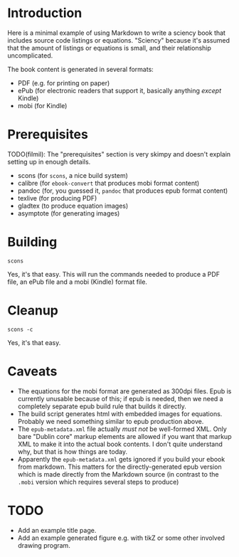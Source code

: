 # Introduction

Here is a minimal example of using Markdown to write a sciency book that
includes source code listings or equations.  "Sciency" because it's assumed
that the amount of listings or equations is small, and their relationship
uncomplicated.

The book content is generated in several formats:

* PDF (e.g. for printing on paper)
* ePub (for electronic readers that support it, basically anything *except*
  Kindle)
* mobi (for Kindle)

# Prerequisites

TODO(filmil): The "prerequisites" section is very skimpy and doesn't explain
setting up in enough details.

* scons (for `scons`, a nice build system)
* calibre (for `ebook-convert` that produces mobi format content)
* pandoc (for, you guessed it, `pandoc` that produces epub format content)
* texlive (for producing PDF)
* gladtex (to produce equation images)
* asymptote (for generating images)

# Building

```
scons
```

Yes, it's that easy.  This will run the commands needed to produce a PDF file,
an ePub file and a mobi (Kindle) format file.

# Cleanup

```
scons -c
```

Yes, it's that easy.

# Caveats

* The equations for the mobi format are generated as 300dpi files.  Epub is
  currently unusable because of this; if epub is needed, then we need a
  completely separate epub build rule that builds it directly. 
* The build script generates html with embedded images for equations.  Probably
  we need something similar to epub production above.
* The `epub-metadata.xml` file actually *must not* be well-formed XML.  Only
  bare "Dublin core" markup elements are allowed if you want that markup XML to
  make it into the actual book contents.   I don't quite understand why, but
  that is how things are today.
* Apparently the `epub-metadata.xml` gets ignored if you build your ebook from
  markdown.  This matters for the directly-generated epub version which is made
  directly from the Markdown source (in contrast to the `.mobi` version which
  requires several steps to produce)

# TODO

* Add an example title page.
* Add an example generated figure e.g. with tikZ or some other involved
  drawing program.

